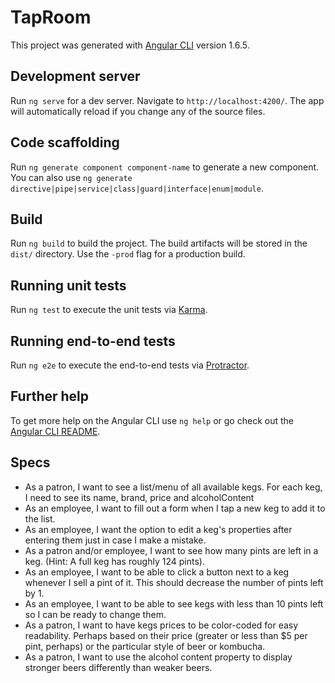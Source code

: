 # TapRoom

This project was generated with [Angular CLI](https://github.com/angular/angular-cli) version 1.6.5.

## Development server

Run `ng serve` for a dev server. Navigate to `http://localhost:4200/`. The app will automatically reload if you change any of the source files.

## Code scaffolding

Run `ng generate component component-name` to generate a new component. You can also use `ng generate directive|pipe|service|class|guard|interface|enum|module`.

## Build

Run `ng build` to build the project. The build artifacts will be stored in the `dist/` directory. Use the `-prod` flag for a production build.

## Running unit tests

Run `ng test` to execute the unit tests via [Karma](https://karma-runner.github.io).

## Running end-to-end tests

Run `ng e2e` to execute the end-to-end tests via [Protractor](http://www.protractortest.org/).

## Further help

To get more help on the Angular CLI use `ng help` or go check out the [Angular CLI README](https://github.com/angular/angular-cli/blob/master/README.md).

## Specs
* As a patron, I want to see a list/menu of all available kegs. For each keg, I need to see its name, brand, price and alcoholContent
* As an employee, I want to fill out a form when I tap a new keg to add it to the list.
* As an employee, I want the option to edit a keg's properties after entering them just in case I make a mistake.
* As a patron and/or employee, I want to see how many pints are left in a keg. (Hint: A full keg has roughly 124 pints).
* As an employee, I want to be able to click a button next to a keg whenever I sell a pint of it. This should decrease the number of pints left by 1.
* As an employee, I want to be able to see kegs with less than 10 pints left so I can be ready to change them.
* As a patron, I want to have kegs prices to be color-coded for easy readability. Perhaps based on their price (greater or less than $5 per pint, perhaps) or the particular style of beer or kombucha.
* As a patron, I want to use the alcohol content property to display stronger beers differently than weaker beers.
